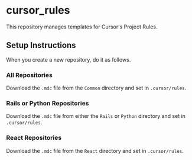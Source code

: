 # cursor_rules

This repository manages templates for Cursor's Project Rules.

## Setup Instructions
When you create a new repository, do it as follows.

### All Repositories
Download the `.mdc` file from the `Common` directory and set in `.cursor/rules`.

### Rails or Python Repositories
Download the `.mdc` file from either the `Rails` or `Python` directory and set in `.cursor/rules`.

### React Repositories
Download the `.mdc` file from the `React` directory and set in `.cursor/rules`.